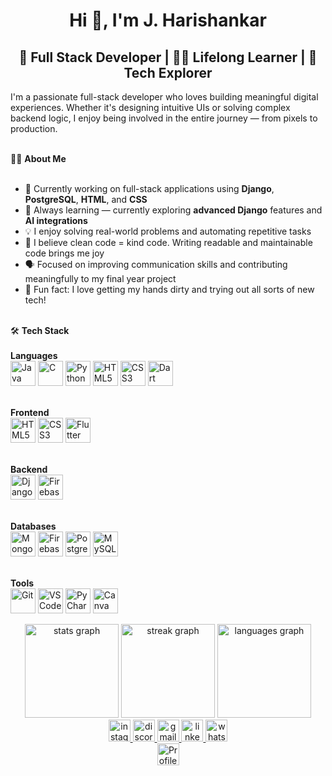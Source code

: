 <h1 align="center">Hi 👋, I'm J. Harishankar</h1>

<h2 align="center">🚀 Full Stack Developer | 👨‍💻 Lifelong Learner | 🌱 Tech Explorer</h2>

<p align="left">
I'm a passionate full-stack developer who loves building meaningful digital experiences. Whether it's designing intuitive UIs or solving complex backend logic, I enjoy being involved in the entire journey — from pixels to production.<br><br>

👨‍💻 <strong>About Me</strong><br><br>
- 🔭 Currently working on full-stack applications using <strong>Django</strong>, <strong>PostgreSQL</strong>, <strong>HTML</strong>, and <strong>CSS</strong><br>
- 🌱 Always learning — currently exploring <strong>advanced Django</strong> features and <strong>AI integrations</strong><br>
- 💡 I enjoy solving real-world problems and automating repetitive tasks<br>
- 🧠 I believe clean code = kind code. Writing readable and maintainable code brings me joy<br>
- 🗣️ Focused on improving communication skills and contributing meaningfully to my final year project<br>
- 🤩 Fun fact: I love getting my hands dirty and trying out all sorts of new tech!<br><br>

🛠️ <strong>Tech Stack</strong><br><br>
<strong>Languages</strong><br>
<img src="https://cdn.jsdelivr.net/gh/devicons/devicon/icons/java/java-original.svg" height="40" alt="Java" />
<img src="https://skillicons.dev/icons?i=c" height="40" alt="C" />
<img src="https://cdn.jsdelivr.net/gh/devicons/devicon/icons/python/python-original.svg" height="40" alt="Python" />
<img src="https://cdn.jsdelivr.net/gh/devicons/devicon/icons/html5/html5-original.svg" height="40" alt="HTML5" />
<img src="https://cdn.jsdelivr.net/gh/devicons/devicon/icons/css3/css3-original.svg" height="40" alt="CSS3" />
<img src="https://cdn.jsdelivr.net/gh/devicons/devicon/icons/dart/dart-original.svg" height="40" alt="Dart" />
<br><br>

<strong>Frontend</strong><br>
<img src="https://cdn.jsdelivr.net/gh/devicons/devicon/icons/html5/html5-original.svg" height="40" alt="HTML5" />
<img src="https://cdn.jsdelivr.net/gh/devicons/devicon/icons/css3/css3-original.svg" height="40" alt="CSS3" />
<img src="https://cdn.jsdelivr.net/gh/devicons/devicon/icons/flutter/flutter-original.svg" height="40" alt="Flutter" />
<br><br>

<strong>Backend</strong><br>
<img src="https://cdn.jsdelivr.net/gh/devicons/devicon/icons/django/django-plain.svg" height="40" alt="Django" />
<img src="https://cdn.jsdelivr.net/gh/devicons/devicon/icons/firebase/firebase-plain.svg" height="40" alt="Firebase" />
<br><br>

<strong>Databases</strong><br>
<img src="https://cdn.jsdelivr.net/gh/devicons/devicon/icons/mongodb/mongodb-original.svg" height="40" alt="MongoDB" />
<img src="https://cdn.jsdelivr.net/gh/devicons/devicon/icons/firebase/firebase-plain.svg" height="40" alt="Firebase DB" />
<img src="https://cdn.jsdelivr.net/gh/devicons/devicon/icons/postgresql/postgresql-original.svg" height="40" alt="PostgreSQL" />
<img src="https://cdn.jsdelivr.net/gh/devicons/devicon/icons/mysql/mysql-original.svg" height="40" alt="MySQL" />
<br><br>

  
<strong>Tools</strong><br>
<img src="https://cdn.jsdelivr.net/gh/devicons/devicon/icons/git/git-original.svg" height="40" alt="Git" />
<img src="https://cdn.jsdelivr.net/gh/devicons/devicon/icons/vscode/vscode-original.svg" height="40" alt="VS Code" />
<img src="https://cdn.jsdelivr.net/gh/devicons/devicon/icons/pycharm/pycharm-original.svg" height="40" alt="PyCharm" />
<img src="https://cdn.jsdelivr.net/gh/devicons/devicon/icons/canva/canva-original.svg" height="40" alt="Canva" />

</p>

<div align="center">
  <img src="https://github-readme-stats.vercel.app/api?username=j-harishankar&hide_title=false&hide_rank=false&show_icons=true&include_all_commits=true&count_private=true&disable_animations=false&theme=dracula&locale=en&hide_border=false&cache_seconds=1800" height="150" alt="stats graph" />
  <img src="https://streak-stats.demolab.com?user=j-harishankar&locale=en&mode=daily&theme=dracula&hide_border=false&border_radius=5&v=2" height="150" alt="streak graph" />
  <img src="https://github-readme-stats.vercel.app/api/top-langs?username=j-harishankar&locale=en&hide_title=false&layout=compact&card_width=320&langs_count=5&theme=dracula&hide_border=false&cache_seconds=1800" height="150" alt="languages graph" />
</div>

<div align="center">
  <a href="https://instagram.com/hari_shankar_.j" target="_blank">
    <img src="https://img.shields.io/static/v1?message=Instagram&logo=instagram&label=&color=E4405F&logoColor=white&labelColor=&style=for-the-badge" height="35" alt="instagram logo" />
  </a>
  <a href="https://discord.com/users/harishankarj#3402" target="_blank">
    <img src="https://img.shields.io/static/v1?message=Discord&logo=discord&label=&color=7289DA&logoColor=white&labelColor=&style=for-the-badge" height="35" alt="discord logo" />
  </a>
  <a href="mailto:jharivichu@gmail.com" target="_blank">
    <img src="https://img.shields.io/static/v1?message=Gmail&logo=gmail&label=&color=D14836&logoColor=white&labelColor=&style=for-the-badge" height="35" alt="gmail logo" />
  </a>
  <a href="https://linkedin.com/in/jharishankar" target="_blank">
    <img src="https://img.shields.io/static/v1?message=LinkedIn&logo=linkedin&label=&color=0077B5&logoColor=white&labelColor=&style=for-the-badge" height="35" alt="linkedin logo" />
  </a>
  <a href="https://wa.me/917994031462" target="_blank">
    <img src="https://img.shields.io/static/v1?message=Whatsapp&logo=whatsapp&label=&color=25D366&logoColor=white&labelColor=&style=for-the-badge" height="35" alt="whatsapp logo" />
  </a>
  <br>  <img src="https://komarev.com/ghpvc/?username=j-harishankar&color=brightgreen" height="35" alt="Profile views" />
</div>
</div>
